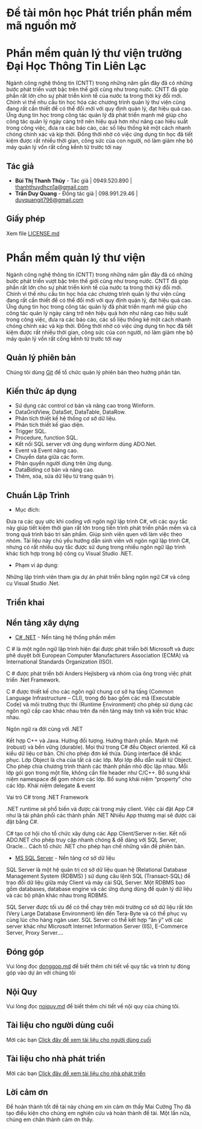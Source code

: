 # Đề tài môn học Phát triển phần mềm mã nguồn mở


# Phần mềm quản lý thư viện trường Đại Học Thông Tin Liên Lạc
                
Ngành công nghệ thông tin (CNTT) trong những năm gần đây đã có những bước phát triển vượt bậc trên thế giới cũng như trong nước. CNTT đã góp phần rất lớn cho sự phát triển kinh tế của nước ta trong thời kỳ đổi mới. Chính vì thế nhu cầu tin học hóa các chương trình quản lý thư viện cũng đang rất cần thiết để có thể đổi mới với quy định quản lý, đạt hiệu quả cao. 
Ứng dụng tin học trong công tác quản lý đã phát triển mạnh mẽ giúp cho công tác quản lý ngày càng trở nên hiệu quả hơn như nâng cao hiệu suất trong công việc, đưa ra các báo cáo, các số liệu thống kê một cách nhanh chóng chính xác và kịp thời. Đồng thời nhờ có việc ứng dụng tin học đã tiết kiệm được rất nhiều thời gian, công sức của con người, nó làm giảm nhẹ bộ máy quản lý vốn rất cồng kềnh từ trước tới nay


## Tác giả

* **Bùi Thị Thanh Thủy** - Tác giả | 0949.520.890 | thanhthuydhcn1a@gmail.com 
* **Trần Duy Quang** - Đồng tác giả | 098.991.29.46 | duyquangit796@gmail.com

## Giấy phép

Xem file [LICENSE.md](https://github.com/Tw0Pig/Quanlythuvien/blob/master/LICENSE)

# Phần mềm quản lý thư viện
                

Ngành công nghệ thông tin (CNTT) trong những năm gần đây đã có những bước phát triển vượt bậc trên thế giới cũng như trong nước. CNTT đã góp phần rất lớn cho sự phát triển kinh tế của nước ta trong thời kỳ đổi mới. Chính vì thế nhu cầu tin học hóa các chương trình quản lý thư viện cũng đang rất cần thiết để có thể đổi mới với quy định quản lý, đạt hiệu quả cao. 
Ứng dụng tin học trong công tác quản lý đã phát triển mạnh mẽ giúp cho công tác quản lý ngày càng trở nên hiệu quả hơn như nâng cao hiệu suất trong công việc, đưa ra các báo cáo, các số liệu thống kê một cách nhanh chóng chính xác và kịp thời. Đồng thời nhờ có việc ứng dụng tin học đã tiết kiệm được rất nhiều thời gian, công sức của con người, nó làm giảm nhẹ bộ máy quản lý vốn rất cồng kềnh từ trước tới nay

## Quản lý phiên bản

Chúng tôi dùng [Git](https://git-scm.com/) để tổ chức quản lý phiên bản theo hướng phân tán.

## Kiến thức áp dụng

* Sử dụng các control cơ bản và nâng cao trong Winform. 
* DataGridView, DataSet, DataTable, DataRow.
* Phân tích thiết kế hệ thống cơ sở dữ liệu.
* Phân tích thiết kế giao diện.
* Trigger SQL.
* Procedure, function SQL.
* Kết nối SQL server với ứng dụng winform dùng ADO.Net.
* Event và Event nâng cao.
* Chuyển data giữa các form.
* Phân quyền người dùng trên ứng dụng.
* DataBiding cơ bản và nâng cao.
* Thêm, xóa, sửa dữ liệu từ trang quản trị.

## Chuẩn Lập Trình
* Mục đích:

Đưa ra các quy ước khi coding với ngôn ngữ lập trình C#, với các quy tắc này giúp tiết kiệm thời gian rất lớn trong tiến trình phát triển phần mềm và cả trong quá trình bảo trì sản phẩm. Giúp sinh viên quen với làm việc theo nhóm.
Tài liệu này chủ yếu hướng dẫn sinh viên với ngôn ngữ lập trình C#, nhưng có rất nhiều quy tắc được sử dụng trong nhiều ngôn ngữ lập trình khác tích hợp trong bộ công cụ Visual Studio .NET.
* Phạm vi áp dụng:

Những lập trình viên tham gia dự án phát triển bằng ngôn ngữ C# và công cụ Visual Studio .Net.


## Triển khai



## Nền tảng xây dựng

* [C# .NET](https://goo.gl/k4TNvU) - Nền tảng hệ thống phần mềm

C # là một ngôn ngữ lập trình hiện đại được phát triển bởi Microsoft và được phê duyệt bởi European Computer Manufacturers Association (ECMA) và International Standards Organization (ISO).

C # được phát triển bởi Anders Hejlsberg và nhóm của ông trong việc phát triển .Net Framework.

C # được thiết kế cho các ngôn ngữ chung cơ sở hạ tầng (Common Language Infrastructure – CLI), trong đó bao gồm các mã (Executable Code) và môi trường thực thi (Runtime Environment) cho phép sử dụng các ngôn ngữ cấp cao khác nhau trên đa nền tảng máy tính và kiến trúc khác nhau.

Ngôn ngữ ra đời cùng với .NET

Kết hợp C++ và Java.
Hướng đối tượng.
Hướng thành phần.
Mạnh mẽ (robust) và bền vững (durable).
Mọi thứ trong C# đều Object oriented.
Kể cả kiểu dữ liệu cơ bản.
Chỉ cho phép đơn kế thừa.
Dùng interface để khắc phục.
Lớp Object là cha của tất cả các lớp.
Mọi lớp đều dẫn xuất từ Object.
Cho phép chia chương trình thành các thành phần nhỏ độc lập nhau.
Mỗi lớp gói gọn trong một file, không cần file header như C/C++.
Bổ sung khái niệm namespace để gom nhóm các lớp.
Bổ sung khái niệm “property” cho các lớp.
Khái niệm delegate & event

Vai trò C# trong .NET Framework

.NET runtime sẽ phổ biến và được cài trong máy client.
Việc cài đặt App C# như là tái phân phối các thành phần .NET
Nhiều App thương mại sẽ được cài đặt bằng C#.

C# tạo cơ hội cho tổ chức xây dựng các App Client/Server n-tier.
Kết nối ADO.NET cho phép truy cập nhanh chóng & dễ dàng với SQL Server, Oracle…
Cách tổ chức .NET cho phép hạn chế những vấn đề phiên bản.

* [MS SQL Server](https://goo.gl/UKLeUi) - Nền tảng cơ sở dữ liệu

SQL Server là một hệ quản trị cơ sở dữ liệu quan hệ (Relational Database Management System (RDBMS) ) sử dụng câu lệnh SQL (Transact-SQL) để trao đổi dữ liệu giữa máy Client và máy cài SQL Server. Một RDBMS bao gồm databases, database engine và các ứng dụng dùng để quản lý dữ liệu và các bộ phận khác nhau trong RDBMS.

SQL Server được tối ưu để có thể chạy trên môi trường cơ sở dữ liệu rất lớn (Very Large Database Environment) lên đến Tera-Byte và có thể phục vụ cùng lúc cho hàng ngàn user. SQL Server có thể kết hợp “ăn ý” với các server khác như Microsoft Internet Information Server (IIS), E-Commerce Server, Proxy Server….

## Đóng góp

Vui lòng đọc [donggop.md](https://github.com/Tw0Pig/Quanlythuvien/blob/master/donggop.md) để biết thêm chi tiết về quy tắc và trình tự đóng góp vào dự án với chúng tôi

## Nội Quy

Vui lòng đọc [noiquy.md](https://github.com/Tw0Pig/Quanlythuvien/blob/master/noiquy.md) để biết thêm chi tiết về nội quy của chúng tôi.


## Tài liệu cho người dùng cuối

Mời các bạn [Click đây để xem tài liệu cho người dùng cuối](https://github.com/Tw0Pig/Quanlythuvien/blob/master/tailieuchonguoidungcuoi.md)


## Tài liệu cho nhà phát triển
Mời các bạn [Click đây để xem tài liệu cho nhà phát triển](https://github.com/Tw0Pig/Quanlythuvien/blob/master/tailieudanhchonhaphattrien.md)

## Lời cảm ơn


Để hoàn thành tốt đề tài này chúng em xin cảm ơn thầy Mai Cường Thọ  đã tạo điều kiện cho chúng em nghiên cứu và hoàn thành đề tài. 
Một lần nữa, chúng em chân thành cảm ơn thầy.


